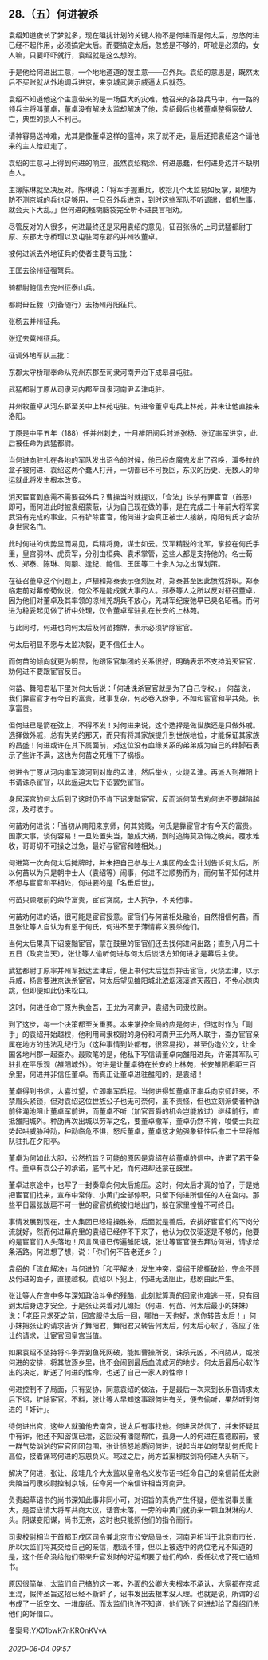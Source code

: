 ## 28.（五）何进被杀
袁绍知道夜长了梦就多，现在阻扰计划的关键人物不是何进而是何太后，忽悠何进已经不起作用，必须搞定太后。而要搞定太后，忽悠是不够的，吓唬是必须的，女人嘛，只要吓吓就行，袁绍就是这么想的。



于是他给何进出主意，一个地地道道的馊主意——召外兵。袁绍的意思是，既然太后不买账就从外地调兵进京，来京城武装示威逼太后就范。



袁绍不知道他这个主意带来的是一场巨大的灾难，他召来的各路兵马中，有一路的领兵主将叫董卓，董卓没有解决太监却解决了他，袁绍最后也被董卓整得家破人亡，典型的损人不利己。



请神容易送神难，尤其是像董卓这样的瘟神，来了就不走，最后还把袁绍这个请他来的主人给赶走了。



袁绍的主意马上得到何进的响应，虽然袁绍糊涂、何进愚蠢，但何进身边并不缺明白人。



主簿陈琳就坚决反对。陈琳说：「将军手握重兵，收拾几个太监易如反掌，即使为防不测京城的兵也足够用，一旦召外兵进京，到时这些军队不听调遣，借机生事，就会天下大乱。」但何进的糨糊脑袋完全听不进良言相劝。



尽管反对的人很多，何进最终还是采用袁绍的意见，征召张杨的上司武猛都尉丁原、东郡太守桥瑁以及屯驻河东郡的并州牧董卓。



被何进派去外地征兵的使者主要有五批：



王匡去徐州征强弩兵。



骑都尉鲍信去兖州征泰山兵。



都尉毌丘毅（刘备随行）去扬州丹阳征兵。



张杨去并州征兵。



张辽去冀州征兵。



征调外地军队三批：



东郡太守桥瑁奉命从兖州东郡至司隶河南尹治下成皋县屯驻。



武猛都尉丁原从司隶河内郡至司隶河南尹孟津屯驻。



并州牧董卓从河东郡至关中上林苑屯驻。何进令董卓屯兵上林苑，并未让他直接来洛阳。



丁原是中平五年（188）任并州刺史，十月雒阳阅兵时派张杨、张辽率军进京，此后被任命为武猛都尉。



当何进向驻扎在各地的军队发出诏令的时候，他已经向魔鬼发出了召唤，潘多拉的盒子被何进、袁绍这两个蠢人打开，一切都已不可挽回，东汉的历史、无数人的命运就此将发生根本改变。



消灭宦官到底需不需要召外兵？曹操当时就提议，「合法」诛杀有罪宦官（首恶）即可，而何进此时被袁绍蒙蔽，认为自己现在做的事，是在完成二十年前大将军窦武没有完成的事业。只有铲除宦官，他何进才会真正被士人接纳，南阳何氏才会跻身世家名门。



此时何进的优势显而易见，兵精将勇，谋士如云。汉军精锐的北军，掌控在何氏手里，皇宫羽林、虎贲军，分别由桓典、袁术掌管，这些人都是支持他的。名士荀攸、郑泰、陈琳、何颙、逢纪、鲍信、王匡等二十余人为之出谋划策。



在征召董卓这个问题上，卢植和郑泰表示强烈反对，郑泰甚至因此愤然辞职。郑泰临走前对幕僚荀攸说，何公不是能成就大事的人。郑泰等人之所以反对征召董卓，因为他们对董卓及其率领的凉州羌胡兵不放心，羌胡军纪废弛早已臭名昭著。而何进为稳妥起见做了折中处理，仅令董卓军驻扎在长安的上林苑。



与此同时，何进也向何太后及何苗摊牌，表示必须铲除宦官。



何太后明显不愿与太监决裂，更不信任士人。



而何苗的倾向就更为明显，他跟宦官集团的关系很好，明确表示不支持消灭宦官，劝何进不要跟宦官反目。



何苗、舞阳君私下里对何太后说：「何进诛杀宦官就是为了自己专权。」 何苗说，我们靠宦官才有今日的富贵，政事复杂，何必卷入纷争，不如和宦官和平共处，长享富贵。



但何进已是箭在弦上，不得不发！对何进来说，这个选择是做世族还是只做外戚。选择做外戚，总有失势的那天，而只有将其家族提升到世族地位，才能保证其家族的昌盛！何进或许在其下属面前，对这位没有血缘关系的弟弟成为自己的绊脚石表示了些许不满，这也为何苗之死埋下了祸根。



何进令丁原从河内率军渡河到对岸的孟津，然后举火，火烧孟津。再派人到雒阳上书请诛杀宦官，以此逼迫太后下诏罢免宦官。



身居深宫的何太后到了这时仍不肯下诏废黜宦官，反而派何苗去劝何进不要越陷越深，及时收手。



何苗劝何进说：「当初从南阳来京师，何其贫贱，何氏是靠宦官才有今天的富贵。国家大事，谈何容易！一旦处置失当，酿成大祸，到时追悔莫及悔之晚矣。覆水难收，哥哥切不可操之过急，最好与宦官和睦相处。」



何进第一次向何太后摊牌时，并未把自己参与士人集团的全盘计划告诉何太后，所以何苗以为只是朝中士人（袁绍等）闹事，何进不过顺势而为，而何苗不知何进并不想与宦官和平相处，何进要的是「名垂后世」。



何苗只顾眼前的荣华富贵，宦官贪腐，士人抗争，不关他事。



何苗劝何进的话，很可能是宦官授意。宦官们与何苗相处融洽，自然相信何苗。而且张让等人自认为有恩于何氏，何进不至于薄情寡义要杀他们。



当何太后果真下诏废黜宦官，蒙在鼓里的宦官们还去找何进问出路；直到八月二十五日（政变当天），张让等人偷听何进与何太后谈话方知何进才是幕后主使。



武猛都尉丁原率并州军抵达孟津后，便上书何太后猛烈抨击宦官，火烧孟津，以示兵威，扬言要进京诛杀宦官，何太后望见雒阳城北浓烟滚滚遮天蔽日，不免心惊肉跳，但即便如此仍未松口。



这时，何进任命丁原为执金吾，王允为河南尹，袁绍为司隶校尉。



到了这步，每一个决策都至关重要。本来掌控全局的应是何进，但这时作为「副手」的袁绍开始越权，他利用司隶校尉的身份和河南尹王允两人联手，查办宦官亲属在地方的违法乱纪行为（这种事情到处都有，很容易找），甚至伪造公文，让全国各地州郡一起查办。最败笔的是，他私下写信请董卓向雒阳进兵，许诺其军队可驻扎在平乐观（雒阳城外）。何进是让董卓待在长安的上林苑，长安雒阳相距三百余里，何进并非信任董卓。而真正让董卓进驻雒阳的，是袁绍！



董卓得到书信，大喜过望，立即率军启程。当何进得知董卓正率兵向京师赶来，不禁眉头紧锁，但对袁绍这位世族公子也无可奈何，虽不责怪，但也立刻派使者种劭前往渑池阻止董卓军前进，而董卓不听（加官晋爵的机会岂能放过）继续前行，直抵雒阳城外。种劭再次出城以劳军之名，要董卓撤军，董卓仍然不肯，唆使士兵趁势起哄威胁种劭，种劭临危不惧，怒斥董卓，董卓这才勉强象征性后撤二十里将部队驻扎在夕阳亭。



董卓为何如此大胆，公然抗旨？可能的原因是袁绍在给董卓的信中，许诺了若干条件。董卓有袁公子的承诺，底气十足，而何进却还蒙在鼓里。



董卓进京途中，也写了一封奏章向何太后施压。这时，何太后才真的怕了，于是她把宦官们找来，宣布中常侍、小黄门全部停职，只留下何进所信任的人在宫内。那些平日嚣张跋扈不可一世的宦官统统被扫地出门，躲在家里惶惶不可终日。



事情发展到现在，士人集团已经稳操胜券，后面就是善后，安排好宦官们的下岗分流就好，然而何进幕府里的袁绍已经停不下来了，他认为仅仅驱逐是不够的，他要的是宦官们人头落地！风言风语已传遍雒阳城，张让等宦官便去拜访何进，请求给条活路。何进想了想，说：「你们何不告老还乡？」



袁绍的「流血解决」与何进的「和平解决」发生冲突，袁绍干脆撕破脸，完全不顾及何进的面子，直接越权。袁绍以下犯上，何进无法阻止，悲剧由此产生。



张让等人在宫中多年深知政治斗争的残酷，此刻就算真的回家也难逃一死，只有回到太后身边才安全。于是张让哭着对儿媳妇（何进、何苗、何太后最小的妹妹）说：「老臣只求死之前，回宫服侍太后一回，哪怕一天也好，求你转告太后！」何小妹把张让的请求告诉了舞阳君，舞阳君又转告何太后，何太后心软了，答应了张让的请求，让宦官回皇宫当值。



如果袁绍不坚持将斗争弄到鱼死网破，能如曹操所说，诛杀元凶，不问胁从，或按何进的安排，将其放逐乡里，也不会闹到最后血流成河的地步。何太后最后心软作出的决定，断送了何进的性命，也送了自己一家人的性命！



何进控制不了局面，只有妥协，同意袁绍的做法，于是最后一次来到长乐宫请求太后下诏，铲除宦官。不料，张让等人早知这事跟何进有关，便去偷听，果然听到何进的「奸计」。



待何进出宫，这些人就骗他去南宫，说太后有事找他。何进居然信了，并未怀疑其中有诈，他还不知密谋已泄，这回没有潘隐帮忙，孤身一人的何进在嘉德殿前，被一群气势汹汹的宦官团团包围，张让愤怒地质问何进，说起当年如何帮助何氏爬上高位，接着痛骂何进的忘恩负义。骂过之后，尚方监渠穆拔剑将何进人头斩下。



解决了何进，张让、段珪几个大太监以皇帝名义发布诏书任命自己的亲信前任太尉樊陵当司隶校尉控制京城，任命另一个亲信许相当河南尹。



负责起草诏书的尚书深知此事非同小可，对诏旨的真伪产生怀疑，便推说事关重大，是否应请大将军共商大议，话音未落，一旁的中黄门就扔来一颗血淋淋的人头。阴谋变阳谋，尚书无奈，这时也只能照他们的指令而行。



司隶校尉相当于首都卫戍区司令兼北京市公安局局长，河南尹相当于北京市市长，所以太监们将其交给自己的亲信，想法不错，但以上被选中的两位老兄不知道的是，这个任命没给他们带来升官发财的好运却要了他们的命，委任状成了死亡通知书。



原因很简单，太监们自己搞的这一套，外面的公卿大夫根本不承认，大家都在京城里混，假传圣旨这招已经不新鲜了，诏书发出去根本没人理。也就是说，所谓的诏书成了一纸空文、一堆废纸。而太监们也许不知道，他们杀了何进却给了袁绍们杀他们的好借口。



备案号:YX01bwK7nKROnKVvA


###### 2020-06-04 09:57
